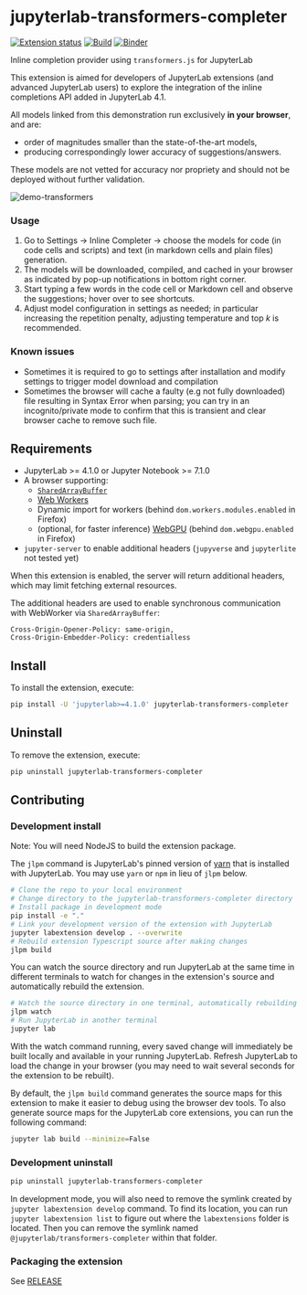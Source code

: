 # jupyterlab-transformers-completer

[![Extension status](https://img.shields.io/badge/status-experimental-red 'not ready to be used')](https://jupyterlab-contrib.github.io/)
[![Build](https://github.com/krassowski/jupyterlab-transformers-completer/actions/workflows/build.yml/badge.svg)](https://github.com/krassowski/jupyterlab-transformers-completer/actions/workflows/build.yml)
[![Binder](https://mybinder.org/badge_logo.svg)](https://mybinder.org/v2/gh/krassowski/jupyterlab-transformers-completer/main?urlpath=lab)

Inline completion provider using `transformers.js` for JupyterLab

This extension is aimed for developers of JupyterLab extensions (and advanced JupyterLab users) to explore the integration of the inline completions API added in JupyterLab 4.1.

All models linked from this demonstration run exclusively **in your browser**, and are:

- order of magnitudes smaller than the state-of-the-art models,
- producing correspondingly lower accuracy of suggestions/answers.

These models are not vetted for accuracy nor propriety and should not be deployed without further validation.

![demo-transformers](https://github.com/krassowski/jupyterlab-transformers-completer/assets/5832902/c81ca9c1-925d-498d-8650-520f8a570f99)

### Usage

1. Go to Settings → Inline Completer → choose the models for code (in code cells and scripts) and text (in markdown cells and plain files) generation.
2. The models will be downloaded, compiled, and cached in your browser as indicated by pop-up notifications in bottom right corner.
3. Start typing a few words in the code cell or Markdown cell and observe the suggestions; hover over to see shortcuts.
4. Adjust model configuration in settings as needed; in particular increasing the repetition penalty, adjusting temperature and top _k_ is recommended.

### Known issues

- Sometimes it is required to go to settings after installation and modify settings to trigger model download and compilation
- Sometimes the browser will cache a faulty (e.g not fully downloaded) file resulting in Syntax Error when parsing; you can try in an incognito/private mode to confirm that this is transient and clear browser cache to remove such file.

## Requirements

- JupyterLab >= 4.1.0 or Jupyter Notebook >= 7.1.0
- A browser supporting:
  - [`SharedArrayBuffer`](https://caniuse.com/sharedarraybuffer)
  - [Web Workers](https://caniuse.com/webworkers)
  - Dynamic import for workers (behind `dom.workers.modules.enabled` in Firefox)
  - (optional, for faster inference) [WebGPU](https://caniuse.com/webgpu) (behind `dom.webgpu.enabled` in Firefox)
- `jupyter-server` to enable additional headers (`jupyverse` and `jupyterlite` not tested yet)

When this extension is enabled, the server will return additional headers,
which may limit fetching external resources.

The additional headers are used to enable synchronous communication with WebWorker via `SharedArrayBuffer`:

```http
Cross-Origin-Opener-Policy: same-origin,
Cross-Origin-Embedder-Policy: credentialless
```

## Install

To install the extension, execute:

```bash
pip install -U 'jupyterlab>=4.1.0' jupyterlab-transformers-completer
```

## Uninstall

To remove the extension, execute:

```bash
pip uninstall jupyterlab-transformers-completer
```

## Contributing

### Development install

Note: You will need NodeJS to build the extension package.

The `jlpm` command is JupyterLab's pinned version of
[yarn](https://yarnpkg.com/) that is installed with JupyterLab. You may use
`yarn` or `npm` in lieu of `jlpm` below.

```bash
# Clone the repo to your local environment
# Change directory to the jupyterlab-transformers-completer directory
# Install package in development mode
pip install -e "."
# Link your development version of the extension with JupyterLab
jupyter labextension develop . --overwrite
# Rebuild extension Typescript source after making changes
jlpm build
```

You can watch the source directory and run JupyterLab at the same time in different terminals to watch for changes in the extension's source and automatically rebuild the extension.

```bash
# Watch the source directory in one terminal, automatically rebuilding when needed
jlpm watch
# Run JupyterLab in another terminal
jupyter lab
```

With the watch command running, every saved change will immediately be built locally and available in your running JupyterLab. Refresh JupyterLab to load the change in your browser (you may need to wait several seconds for the extension to be rebuilt).

By default, the `jlpm build` command generates the source maps for this extension to make it easier to debug using the browser dev tools. To also generate source maps for the JupyterLab core extensions, you can run the following command:

```bash
jupyter lab build --minimize=False
```

### Development uninstall

```bash
pip uninstall jupyterlab-transformers-completer
```

In development mode, you will also need to remove the symlink created by `jupyter labextension develop`
command. To find its location, you can run `jupyter labextension list` to figure out where the `labextensions`
folder is located. Then you can remove the symlink named `@jupyterlab/transformers-completer` within that folder.

### Packaging the extension

See [RELEASE](RELEASE.md)

